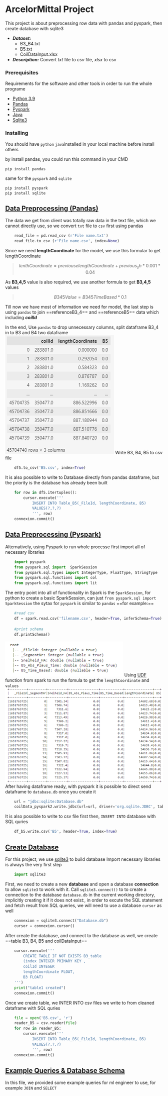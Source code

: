 # ArcelorMittal Project

This project is about preprocessing row data with pandas and pyspark, then create database with sqlite3
- ***Dataset:*** 
    - B3_B4.txt  
    - B5.txt 
    - CoilDataInput.xlsx
- ***Description:*** Convert *txt* file to *csv* file, *xlsx* to csv



### Prerequisites

Requirements for the software and other tools in order to run the whole programe
- [Python 3.9](https://www.python.org/downloads/)
- [Pandas](https://pandas.pydata.org/docs/getting_started/install.html)
- [Pyspark](https://spark.apache.org/docs/latest/api/python/getting_started/install.html)
- [Java](https://www.oracle.com/java/technologies/downloads/)
- [Sqlite3](https://www.sqlite.org/download.html)

### Installing

You should have `python` `java`installed in your local machine before install others

by install pandas, you could run this command in your CMD

    pip install pandas

same for the `pyspark` and `sqlite`

    pip install pyspark
    pip install sqlite


## [Data Preprocessing (Pandas)](clean-row-data/B345_seperated_csv_preprocessing_pandas.ipynb)

The data we get from client was totally raw data in the text file, which we cannot directly use, so we convert `txt` file to `csv` first using pandas

```python
    read_file = pd.read_csv (r'File name.txt')
    read_file.to_csv (r'File name.csv', index=None)
```
Since we need **lengthCoordinate** for the model, we use this formular to get lengthCoordinate
>  $$ lenthCoordinate = previouse lengthCoordinate +  previous_sh * 0.001 * 0.04$$


As **B3,4,5** value is also required, we use another formula to get **B3,4,5** values
> $$ B345Value = B345TimeBased * 0.1  $$

Till now we have most of information we need for model, the last step is using `pandas` to join ==referenceB3_4== and ==referenceB5== data which including ***coilId***

In the end, Use `pandas` to drop unnecessary columns, split dataframe B3_4 in to B3 and B4 two dataframe
![image info](images/dataframe_pandas.png)
Write B3, B4, B5 to csv file
```python
    df5.to_csv('B5.csv', index=True)
```
It is also possible to write to Database directly from pandas dataframe, but the priority is the database has already been built
```python
    for row in df5.itertuples():
        cursor.execute('''
            INSERT INTO Table_B5(_FileId, lengthCoordinate, B5)
            VALUES(?,?,?)
            ''', row)
    connexion.commit() 
```


## [Data Preprocessing (Pyspark)](clean-row-data/B345_seperated_csv_preprocessing_spark.ipynb)
Alternatively, using Pyspark to run whole processe
first import all of necessary libraries
```python
    import pyspark
    from pyspark.sql import  SparkSession
    from pyspark.sql.types import IntegerType, FloatType, StringType
    from pyspark.sql.functions import col
    from pyspark.sql.functions import lit
```
The entry point into all of functionality in Spark is the `SparkSession`, for python to create a basic SparkSession, can just `from pyspark.sql import  SparkSession` 
the sytax for `pyspark` is similar to `pandas`
==for example:==

```python
    #read csv
    df = spark.read.csv('filename.csv', header=True, inferSchema=True)

    #print schema
    df.printSchema()
```
![image info](images/schema.png)
Using [UDF](https://spark.apache.org/docs/3.1.3/api/python/reference/api/pyspark.sql.functions.udf.html) function from spark to run the fomula to get the `lengthCoordinate` and `values`
![image info](images/lengthCoordinate_add.png)
After having dataframe ready, with pyspark it is possible to direct send dataframe to `database.db` once you create it
```python
    url = "jdbc:sqlite:Database.db"
    coilData_pyspark2.write.jdbc(url=url, driver='org.sqlite.JDBC', table='B5')
```
It is also possible to write to csv file first then, `INSERT INTO` database with SQL quries
```python
    df_b5.write.csv('B5', header=True, index=True)
```

## [Create Database](database/database.ipynb)
For this project, we use [sqlite3](https://docs.python.org/3/library/sqlite3.html#tutorial) to build database
Import necessary libraries is always the very first step
```python
    import sqlite3
```

First, we need to create a new **database** and open a database **connection** to allow `sqlite3` to work with it. Call `sqlite3.connect()` to to create a connection to the database `database.db` in the current working directory, implicitly creating it if it does not exist:, in order to excute the SQL statement and fetch result from SQL queries, we will need to use a database `cursor` as well
```python
    connexion = sqlite3.connect("Database.db")
    cursor = connexion.cursor()
```
After create the database, and connect to the database as well, we create ==table B3, B4, B5 and coilDataInput==
```python
    cursor.execute('''
        CREATE TABLE IF NOT EXISTS B3_table
        (index INTEGER PRIMARY KEY ,
        coilId INTEGER
        lengthCoordinate FLOAT,
        B3 FLOAT)
    ''')
    print("table1 created")
    connexion.commit()
```
Once we create table, we INTER INTO csv files we write to from cleaned dataframe with SQL quries
```python
    file = open('B5.csv', 'r')
    reader_B5 = csv.reader(file)
    for row in reader_B5:
        cursor.execute('''
            INSERT INTO Table_B5(_FileId, lengthCoordinate, B5)
            VALUES(?,?,?)
            ''', row)
    connexion.commit()
```



## [Example Queries & Database Schema](Example_Queries/Example_Queries.ipynb)

In this file, we provided some example queries for ml engineer to use, for example `JOIN` and `SELECT`


